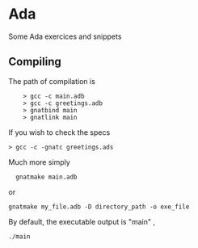# Ada
Some Ada exercices and snippets

## Compiling
The path of compilation is

        > gcc -c main.adb
        > gcc -c greetings.adb
        > gnatbind main
        > gnatlink main
  
  If you wish to check the specs
  
    > gcc -c -gnatc greetings.ads
    
  Much more simply
  
      gnatmake main.adb
      
 or
 
    gnatmake my_file.adb -D directory_path -o exe_file
    
By default, the executable output is "main" ,
    
    ./main
    
